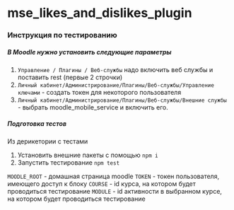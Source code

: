 # mse_likes_and_dislikes_plugin
### Инструкция по тестированию
##### В Moodle нужно установить следующие параметры
1. `Управление / Плагины / Веб-службы` надо включить веб службы и поставить rest (первые 2 строчки)
2. `Личный кабинет/Администрирование/Плагины/Веб-службы/Управление ключами` - создать токен для некоторого пользователя
3. `Личный кабинет/Администрирование/Плагины/Веб-службы/Внешние службы` - выбрать moodle_mobile_service и включить его.  

##### Подготовка тестов
Из дерикетории с тестами
1. Установить внешние пакеты с помощью `npm i`
2. Запустить тестирование `npm test` 

`MOODLE_ROOT` - домашная страница moodle
`TOKEN` - токен пользователя, имеющего доступ к блоку
`COURSE` - id курса, на котором будет проводиться тестирование
`MODULE` - id активности в выбранном курсе, на котором будет проводиться тестирование

